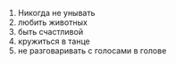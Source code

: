 1) Никогда не унывать
2) любить животных
3) быть счастливой
4) кружиться в танце 
5) не разговаривать с голосами в голове
